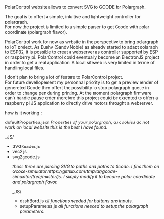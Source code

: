 <p>PolarControl website allows to convert SVG to GCODE for Polargraph.</p>

<p>The goal is to offert a simple, intuitive and lightweight controller for polargraph. <br>
    For now the project is limited to a simple parser to get Gcode with polar coordinate (polargraph flavor).</p>

<p>PolarControl work for now as website in the perspective to bring polargraph to IoT project. As Euphy (Sandy Noble) as already started to adapt polaraph to ESP32, it is possible to creat a webserver as controller supported by ESP or raspberry pi. PolarControl could eventually become an ElectronJS project in order to get a real application. A local siteweb is very limited in terme of handling local files. </p>

<p>I don't plan to bring a lot of feature to PolarControl project.  <br>
    For future devellopement my personnal priority is to get a preview render of genereted Gcode then offert the possibility to stop polargraph queue in order to change pen during printing. At the moment polargraph firmware can't handle pause order therefore this project could be extented to offert a raspberry pi JS application to directly drive motors throught a webserver. </p>


<p>how is it working :</p>

<p>defaultProperties.json <em>Properties of your polargraph, as cookies do not work on local website this is the best I have found.</em></p>

<p>_JS/</p>
   <ul>
    <li>SVGReader.js</li>
    <li>vec2.js</li>
    <li>svg2gcode.js</li>
    
<p><em>those three are parsing SVG to paths and paths to Gcode. I find them on Gcode-simulator https://github.com/tmpvar/gcode-simulator/tree/master/js. I simply modify it to become polar coordinate and polargraph flavor.</em></p>

<p>_JS/ </p>
   <ul><li> dashBord.js <em>all functions needed for buttons ans inputs.</em></li>
   <li> setupParametes.js <em>all functions needed to setup the polargraph parameters.</em></li>
    




